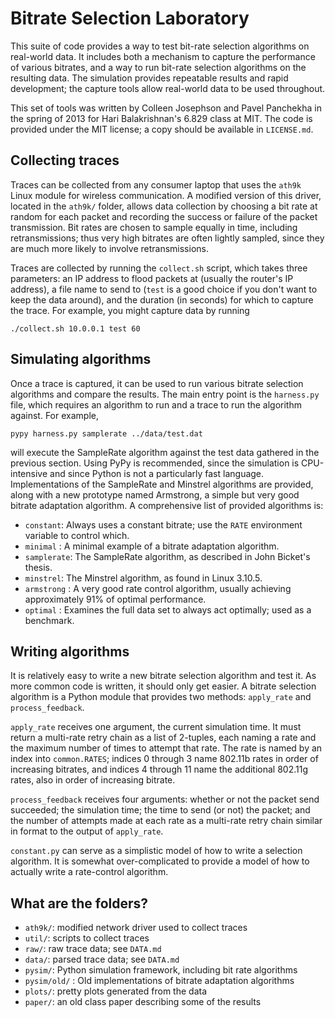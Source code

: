 <!-- -*- mode: markdown -*- -->

Bitrate Selection Laboratory
============================

This suite of code provides a way to test bit-rate selection algorithms on real-world data.  It includes both a mechanism to capture the performance of various bitrates, and a way to run bit-rate selection algorithms on the resulting data.  The simulation provides repeatable results and rapid development; the capture tools allow real-world data to be used throughout.

This set of tools was written by Colleen Josephson and Pavel Panchekha in the spring of 2013 for Hari Balakrishnan's 6.829 class at MIT.  The code is provided under the MIT license; a copy should be available in `LICENSE.md`.

Collecting traces
-----------------

Traces can be collected from any consumer laptop that uses the `ath9k` Linux module for wireless communication.  A modified version of this driver, located in the `ath9k/` folder, allows data collection by choosing a bit rate at random for each packet and recording the success or failure of the packet transmission.  Bit rates are chosen to sample equally in time, including retransmissions; thus very high bitrates are often lightly sampled, since they are much more likely to involve retransmissions.

Traces are collected by running the `collect.sh` script, which takes three parameters: an IP address to flood packets at (usually the router's IP address), a file name to send to (`test` is a good choice if you don't want to keep the data around), and the duration (in seconds) for which to capture the trace. For example, you might capture data by running

    ./collect.sh 10.0.0.1 test 60

Simulating algorithms
---------------------

Once a trace is captured, it can be used to run various bitrate selection algorithms and compare the results.  The main entry point is the `harness.py` file, which requires an algorithm to run and a trace to run the algorithm against.  For example,

    pypy harness.py samplerate ../data/test.dat

will execute the SampleRate algorithm against the test data gathered in the previous section.  Using PyPy is recommended, since the simulation is CPU-intensive and since Python is not a particularly fast language.  Implementations of the SampleRate and Minstrel algorithms are provided, along with a new prototype named Armstrong, a simple but very good bitrate adaptation algorithm.  A comprehensive list of provided algorithms is:

 + `constant`: Always uses a constant bitrate; use the `RATE` environment variable to control which.
 + `minimal` : A minimal example of a bitrate adaptation algorithm.
 + `samplerate`: The SampleRate algorithm, as described in John Bicket's thesis.
 + `minstrel`: The Minstrel algorithm, as found in Linux 3.10.5.
 + `armstrong` : A very good rate control algorithm, usually achieving approximately 91% of optimal performance.
 + `optimal` : Examines the full data set to always act optimally; used as a benchmark.

Writing algorithms
------------------

It is relatively easy to write a new bitrate selection algorithm and test it.  As more common code is written, it should only get easier.  A bitrate selection algorithm is a Python module that provides two methods: `apply_rate` and `process_feedback`.

`apply_rate` receives one argument, the current simulation time.  It must return a multi-rate retry chain as a list of 2-tuples, each naming a rate and the maximum number of times to attempt that rate.  The rate is named by an index into `common.RATES`; indices 0 through 3 name 802.11b rates in order of increasing bitrates, and indices 4 through 11 name the additional 802.11g rates, also in order of increasing bitrate.

`process_feedback` receives four arguments: whether or not the packet send succeeded; the simulation time; the time to send (or not) the packet; and the number of attempts made at each rate as a multi-rate retry chain similar in format to the output of `apply_rate`.

`constant.py` can serve as a simplistic model of how to write a selection algorithm.  It is somewhat over-complicated to provide a model of how to actually write a rate-control algorithm.

What are the folders?
---------------------

 + `ath9k/`: modified network driver used to collect traces
 + `util/`: scripts to collect traces
 + `raw/`: raw trace data; see `DATA.md`
 + `data/`: parsed trace data; see `DATA.md`
 + `pysim/`: Python simulation framework, including bit rate algorithms
 + `pysim/old/` : Old implementations of bitrate adaptation algorithms
 + `plots/`: pretty plots generated from the data
 + `paper/`: an old class paper describing some of the results
